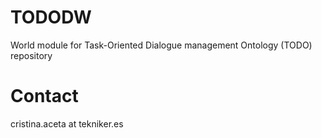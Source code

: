 # TODODW
World module for Task-Oriented Dialogue management Ontology (TODO) repository

# Contact
cristina.aceta at tekniker.es
